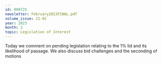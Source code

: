 ```yaml
---
id: 000725
newsletter: February2023FINAL.pdf
volume_issue: 21-02
year: 2023
month: 2
topic: Legislation of Interest
---
```


Today we comment on pending legislation relating to the 1% lid and its likelihood of passage. We also discuss bid challenges and the seconding of motions